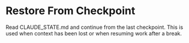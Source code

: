 # Restore From Checkpoint

Read CLAUDE_STATE.md and continue from the last checkpoint. This is used when context has been lost or when resuming work after a break.